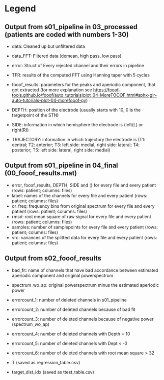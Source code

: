 # Legend

## Output from s01_pipeline in 03_processed (patients are coded with numbers 1-30)

* data: Cleaned up but unfiltered data
* data_FFT: Filtered data (demean, high pass, low pass)
* error: Struct of Every rejected channel and their errors in pipeline
* TFR: results of the computed FFT using Hanning taper with 5 cycles
* fooof_results: parameters for the peaks and aperiodic component, that got extracted (for more explanation see https://fooof-tools.github.io/fooof/auto_tutorials/plot_04-MoreFOOOF.html#sphx-glr-auto-tutorials-plot-04-morefooof-py)

* DEPTH: position of the electrode (usually starts with 10, 0 is the targetpoint of the STN)
* SIDE: information in which hemisphere the electrode is (left(L) or right(R))
* TRAJECTORY: information in which trajectory the electrode is (T1: central; T2: anterior; T3: left side: medial, right side: lateral; T4: posterior; T5: left side: lateral, right side: medial)

## Output from s01_pipeline in 04_final (00_fooof_results.mat)

* error, fooof_results, DEPTH, SIDE and () for every file and every patient (rows: patient; columns: files)
* label: names of the channels for every file and every patient (rows: patient; columns: files)
* or_freq: frequency bins from original spectrum for every file and every patient (rows: patient; columns: files)
* rmsd: root mean square of raw signal for every file and every patient (rows: patient; columns: files)
* samples: number of samplepoints for every file and every patient (rows: patient; columns: files)
* vrc: variances of the splitted data for every file and every patient (rows: patient; columns: files)

## Output from s02_fooof_results

* bad_fit: name of channels that have bad accordance between estimated aperiodic component and original powerspectrum 
* spectrum_wo_ap: original powerspectrum minus the estimated aperiodic power
* errorcount_1: number of deleted channels in s01_pipeline
* errorcount_2: number of deleted channels because of bad fit
* errorcount_3: number of deleted channels because of negative power (spectrum_wo_ap)
* errorcount_4: number of deleted channels with Depth = 10
* errorcount_5: number of deleted channels with Dept < -3
* errorcount_6: number of deleted channels with root mean square > 32

* T (saved as regression_table.csv)
* target_dist_idx (saved as ttest_table.csv) 
